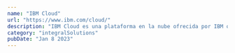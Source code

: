 ```yaml
---
name: "IBM Cloud"
url: "https://www.ibm.com/cloud/"
description: "IBM Cloud es una plataforma en la nube ofrecida por IBM que ofrece una amplia gama de servicios de infraestructura, plataforma y aplicaciones."
category: "integralSolutions"
pubDate: "Jan 8 2023"
---
```

